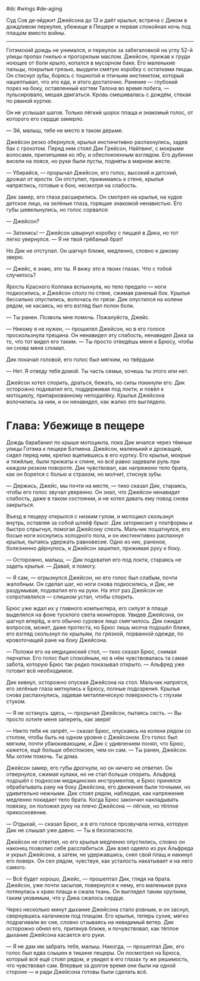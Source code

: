 #dc #wings #de-aging 

Суд Сов де‑эйджит Джейсона до 13 и даёт крылья; встреча с Диком в дождливом переулке, убежище в Пещере и первая спокойная ночь под плащом вместо войны.

---

Готэмский дождь не унимался, и переулок за забегаловкой на углу 52-й улицы пропах гнилью и прогорклым маслом. Джейсон, прижав к груди ноющее от боли крыло, копался в мусорном баке. Его маленькие пальцы, покрытые грязью, выудили смятую коробку с остатками пиццы. Он стиснул зубы, борясь с тошнотой и птичьим инстинктом, который нашептывал, что это еда, и этого достаточно. Ранение — глубокий порез на боку, оставленный когтем Талона во время побега, — пульсировало, мешая двигаться. Кровь смешивалась с дождём, стекая по рваной куртке.

Он не услышал шагов. Только лёгкий шорох плаща и знакомый голос, от которого его сердце замерло.

— Эй, малыш, тебе не место в таком дерьме.

Джейсон резко обернулся, крылья инстинктивно распахнулись, задев бак с грохотом. Перед ним стоял Дик Грейсон, Найтвинг, с мокрыми волосами, прилипшими ко лбу, и обеспокоенным взглядом. Его дубинки висели на поясе, но руки были пусты, подняты в мирном жесте.

— Убирайся, — прорычал Джейсон, его голос, высокий и детский, дрожал от ярости. Он отступил, прижимаясь к стене, крылья напряглись, готовые к бою, несмотря на слабость.

Дик замер, его глаза расширились. Он смотрел на крылья, на худое детское лицо, на зелёные глаза, горящие знакомой ненавистью. Его губы шевельнулись, но голос сорвался:

— Джейсон?

— Заткнись! — Джейсон швырнул коробку с пиццей в Дика, но тот легко увернулся. — Я не твой грёбаный брат!

Но Дик не отступал. Он шагнул ближе, медленно, словно к дикому зверю.

— Джейс, я знаю, это ты. Я вижу это в твоих глазах. Что с тобой случилось?

Ярость Красного Колпака вспыхнула, но тело предало — ноги подкосились, и Джейсон сполз по стене, сжимая раненый бок. Крылья бессильно опустились, волочась по грязи. Дик опустился на колени рядом, не касаясь, но его взгляд был полон боли.

— Ты ранен. Позволь мне помочь. Пожалуйста, Джейс.

— Никому я не нужен, — прошипел Джейсон, но в его голосе проскользнула трещина. Он ненавидел эту слабость, ненавидел Дика за то, что тот видел его таким. — Ты просто отведёшь меня к Брюсу, чтобы он снова меня сломал.

Дик покачал головой, его голос был мягким, но твёрдым:

— Нет. Я отведу тебя домой. Ты часть семьи, хочешь ты этого или нет.

Джейсон хотел спорить, драться, бежать, но силы покинули его. Дик осторожно подхватил его, поддерживая под локти, и повёл к мотоциклу, припаркованному неподалёку. Крылья Джейсона волочились за ним, и он ненавидел, как жалко это выглядело.



# Глава: Убежище в пещере

Дождь барабанил по крыше мотоцикла, пока Дик мчался через тёмные улицы Готэма к пещере Бэтмена. Джейсон, маленький и дрожащий, сидел перед ним, крепко вцепившись в его куртку. Его крылья, мокрые и тяжёлые, были прижаты к спине, но всё равно задевали руль при каждом резком повороте. Дик чувствовал, как напряжено тело брата, как он борется с болью и страхом, но молчит, стиснув зубы.

— Держись, Джейс, мы почти на месте, — тихо сказал Дик, стараясь, чтобы его голос звучал уверенно. Он знал, что Джейсон ненавидит слабость, даже в таком состоянии, и не хотел давать ему повод снова закрыться.

Въезд в пещеру открылся с низким гулом, и мотоцикл скользнул внутрь, оставляя за собой шлейф брызг. Дик затормозил у платформы и быстро спрыгнул, помогая Джейсону слезть. Мальчик пошатнулся, его босые ноги коснулись холодного пола, и он инстинктивно распахнул крылья, пытаясь удержать равновесие. Одно из них, раненое, болезненно дёрнулось, и Джейсон зашипел, прижимая руку к боку.

— Осторожно, малыш, — Дик подхватил его под локти, стараясь не задеть крылья. — Давай, я помогу.

— Я сам, — огрызнулся Джейсон, но его голос был слабым, почти жалобным. Он сделал шаг, но ноги снова подкосились, и Дик, не раздумывая, подхватил его на руки. На этот раз Джейсон не сопротивлялся — слишком устал, чтобы спорить.

Брюс уже ждал их у главного компьютера, его силуэт в плаще выделялся на фоне тусклого света мониторов. Увидев Джейсона, он шагнул вперёд, и его обычно суровое лицо смягчилось. Дик ожидал вопросов, может, даже протеста, но Брюс лишь молча подошёл ближе, его взгляд скользнул по крыльям, по грязной, порванной одежде, по кровоточащей ране на боку Джейсона.

— Положи его на медицинский стол, — тихо сказал Брюс, снимая перчатки. Его голос был спокойным, но в нём чувствовалась та самая забота, которую Брюс так редко показывал открыто. — Альфред уже готовит всё необходимое.

Дик кивнул, осторожно опуская Джейсона на стол. Мальчик напрягся, его зелёные глаза метнулись к Брюсу, полные подозрения. Крылья снова распахнулись, задевая металлическую поверхность с глухим стуком.

— Я не останусь здесь, — прорычал Джейсон, пытаясь сесть. — Вы просто хотите меня запереть, как зверя!

— Никто тебя не запрёт, — сказал Брюс, опускаясь на колени рядом со столом, чтобы быть на одном уровне с Джейсоном. Его голос был мягким, почти убаюкивающим, и Дик с удивлением понял, что Брюс, кажется, ещё больше обеспокоен, чем он сам. — Ты ранен, Джейсон. Мы хотим помочь. Ты дома.

Джейсон замер, его губы дрогнули, но он ничего не ответил. Он отвернулся, сжимая кулаки, но не стал больше спорить. Альфред подошёл с подносом медицинских инструментов, и Брюс принялся обрабатывать рану на боку Джейсона, его движения были точными, но удивительно нежными. Дик стоял рядом, наблюдая, как напряжение медленно покидает тело брата. Когда Брюс закончил накладывать повязку, он положил руку на плечо Джейсона — лёгкое, но тёплое прикосновение.

— Отдыхай, — сказал Брюс, и в его голосе прозвучала нотка, которую Дик не слышал уже давно. — Ты в безопасности.

Джейсон не ответил, но его крылья медленно опустились, словно он наконец позволил себе расслабиться. Дик взял одеяло из рук Альфреда и укрыл Джейсона, а затем, не удержавшись, снял свой плащ и накинул его поверх. Он сел рядом, чувствуя, как усталость накатывает и на него самого.

— Всё будет хорошо, Джейс, — прошептал Дик, глядя на брата. Джейсон, уже почти засыпая, повернулся к нему, его маленькая рука потянулась к краю плаща и сжала ткань. Он выглядел таким хрупким, таким уязвимым, что у Дика сжалось сердце.

Через несколько минут дыхание Джейсона стало ровным, и он заснул, свернувшись калачиком под плащом. Его крылья, теперь сухие, мягко подрагивали во сне, словно отзываясь на невидимый ветер. Дик осторожно обнял его, притянув ближе, и почувствовал, как тёплое дыхание Джейсона касается его руки.

— Я не дам им забрать тебя, малыш. Никогда, — прошептал Дик, его голос был едва слышен в тишине пещеры. Он посмотрел на Брюса, который всё ещё стоял рядом, и увидел в его глазах ту же решимость, что чувствовал сам. Впервые за долгое время они были на одной стороне — и ради Джейсона готовы были сделать всё.
